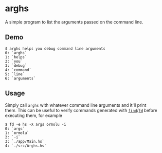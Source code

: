 # arghs

A simple program to list the arguments passed on the command line.

## Demo

```
$ arghs helps you debug command line arguments
0: `arghs`
1: `helps`
2: `you`
3: `debug`
4: `command`
5: `line`
6: `arguments`
```

## Usage

Simply call `arghs` with whatever command line arguments and it'll print them.
This can be useful to verify commands generated with [`find`]/[`fd`] before executing them,
for example

```
$ fd -e hs -X args ormolu -i
0: `args`
1: `ormolu`
2: `-i`
3: `./app/Main.hs`
4: `./src/Arghs.hs`
```

[`find`]: https://www.gnu.org/software/findutils/
[`fd`]: https://github.com/sharkdp/fd
